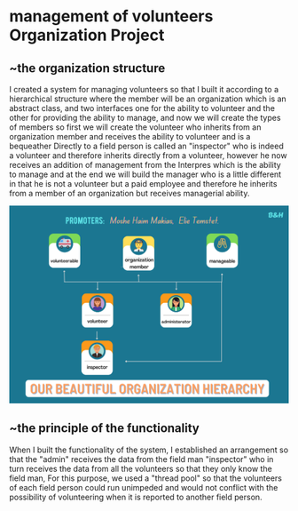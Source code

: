 #  management of volunteers Organization Project 
## **~the organization structure** 
 I created a system for managing volunteers so that I built it according to a hierarchical structure where the member will be an organization which is an abstract class, and two interfaces one for the ability to volunteer and the other for providing the ability to manage, and now we will create the types of members so first we will create the volunteer who inherits from an organization member and receives the ability to volunteer and is a bequeather Directly to a field person is called an "inspector" who is indeed a volunteer and therefore inherits directly from a volunteer, however he now receives an addition of management from the Interpres which is the ability to manage and at the end we will build the manager who is a little different in that he is not a volunteer but a paid employee and therefore he inherits from a member of an organization but receives managerial ability.


![This is an image](https://github.com/moshe-h-m/PTM1OrgProject/blob/master/organization%20member.png)

## **~the principle of the functionality** 
 When I built the functionality of the system, I established an arrangement so that the "admin" receives the data from the field man "inspector" who in turn receives the data from all the volunteers so that they only know the field man,
 For this purpose, we used a "thread pool" so that the volunteers of each field person could run unimpeded and would not conflict with the possibility of volunteering when it is reported to another field person.
